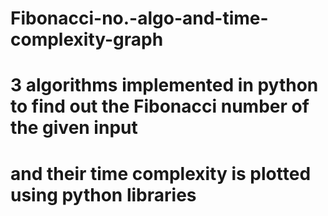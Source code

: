 # Fibonacci-no.-algo-and-time-complexity-graph
# 3 algorithms implemented in python to find out the Fibonacci number of the given input
# and their time complexity is plotted using python libraries
